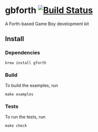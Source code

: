 # gbforth [![Build Status](https://travis-ci.org/ams-hackers/gbforth.svg?branch=master)](https://travis-ci.org/ams-hackers/gbforth)
A Forth-based Game Boy development kit

## Install

### Dependencies

```
brew install gforth
```

### Build

To build the examples, run

```
make examples
```

### Tests

To run the tests, run
```
make check
```
